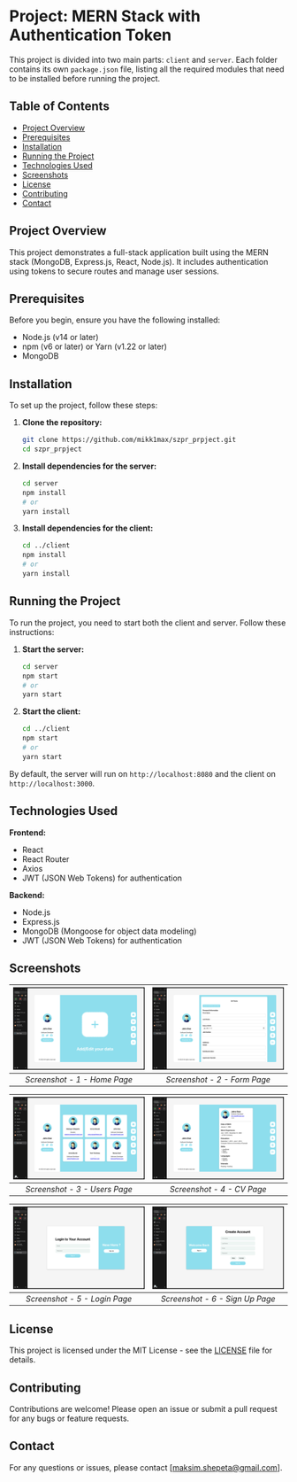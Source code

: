 # Project: MERN Stack with Authentication Token

This project is divided into two main parts: `client` and `server`. Each folder contains its own `package.json` file, listing all the required modules that need to be installed before running the project.

## Table of Contents

- [Project Overview](#project-overview)
- [Prerequisites](#prerequisites)
- [Installation](#installation)
- [Running the Project](#running-the-project)
- [Technologies Used](#technologies-used)
- [Screenshots](#screenshots)
- [License](#license)
- [Contributing](#contributing)
- [Contact](#contact)

## Project Overview

This project demonstrates a full-stack application built using the MERN stack (MongoDB, Express.js, React, Node.js). It includes authentication using tokens to secure routes and manage user sessions.

## Prerequisites

Before you begin, ensure you have the following installed:

- Node.js (v14 or later)
- npm (v6 or later) or Yarn (v1.22 or later)
- MongoDB

## Installation

To set up the project, follow these steps:

1. **Clone the repository:**
    ```bash
    git clone https://github.com/mikk1max/szpr_prpject.git
    cd szpr_prpject
    ```

2. **Install dependencies for the server:**
    ```bash
    cd server
    npm install
    # or
    yarn install
    ```

3. **Install dependencies for the client:**
    ```bash
    cd ../client
    npm install
    # or
    yarn install
    ```

## Running the Project

To run the project, you need to start both the client and server. Follow these instructions:

1. **Start the server:**
    ```bash
    cd server
    npm start
    # or
    yarn start
    ```

2. **Start the client:**
    ```bash
    cd ../client
    npm start
    # or
    yarn start
    ```

By default, the server will run on `http://localhost:8080` and the client on `http://localhost:3000`.

## Technologies Used

**Frontend:**
- React
- React Router
- Axios
- JWT (JSON Web Tokens) for authentication

**Backend:**
- Node.js
- Express.js
- MongoDB (Mongoose for object data modeling)
- JWT (JSON Web Tokens) for authentication

## Screenshots

| ![Screenshot 1](./screenshots/home.png) | ![Screenshot 2](./screenshots/form.png) |
|:---------------------------------------:|:----------------------------------------:|
| *Screenshot - 1 - Home Page*            | *Screenshot - 2 - Form Page*             |

| ![Screenshot 3](./screenshots/users.png) | ![Screenshot 4](./screenshots/cv.png) |
|:----------------------------------------:|:-------------------------------------:|
| *Screenshot - 3 - Users Page*            | *Screenshot - 4 - CV Page*             |

| ![Screenshot 5](./screenshots/logIn.png) | ![Screenshot 6](./screenshots/signUp.png) |
|:----------------------------------------:|:-----------------------------------------:|
| *Screenshot - 5 - Login Page*            | *Screenshot - 6 - Sign Up Page*           |




## License

This project is licensed under the MIT License - see the [LICENSE](LICENSE) file for details.

## Contributing

Contributions are welcome! Please open an issue or submit a pull request for any bugs or feature requests.

## Contact

For any questions or issues, please contact [maksim.shepeta@gmail.com].
